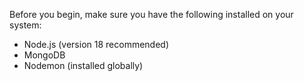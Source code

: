 

Before you begin, make sure you have the following installed on your system:

- Node.js (version 18 recommended)
- MongoDB
- Nodemon (installed globally)

